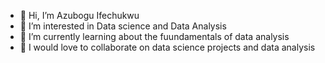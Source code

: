 - 👋 Hi, I’m Azubogu Ifechukwu
- 👀 I’m interested in Data science and Data Analysis
- 🌱 I’m currently learning about the fuundamentals of data analysis
- 💞️ I would love to collaborate on data science projects and data analysis


<!---
Ifechiiii/Ifechiiii is a ✨ special ✨ repository because its `README.md` (this file) appears on your GitHub profile.
You can click the Preview link to take a look at your changes.
--->
